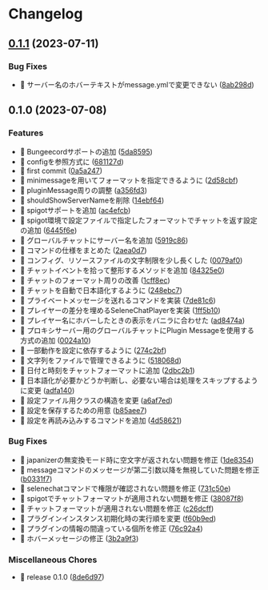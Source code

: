 # Changelog

## [0.1.1](https://github.com/BlueSheep2804/SeleneChat/compare/v0.1.0...v0.1.1) (2023-07-11)


### Bug Fixes

* 🐛 サーバー名のホバーテキストがmessage.ymlで変更できない ([8ab298d](https://github.com/BlueSheep2804/SeleneChat/commit/8ab298d38035e4d253b2d9b7f81678ccb561bc57))

## 0.1.0 (2023-07-08)


### Features

* 🎸 Bungeecordサポートの追加 ([5da8595](https://github.com/BlueSheep2804/SeleneChat/commit/5da85958ac5a069bfd8bc538f7729b1898678d54))
* 🎸 configを参照方式に ([681127d](https://github.com/BlueSheep2804/SeleneChat/commit/681127d9c7e266d0a69e68e61be17320c575b791))
* 🎸 first commit ([0a5a247](https://github.com/BlueSheep2804/SeleneChat/commit/0a5a247283dff995794a17006487623e11c8c530))
* 🎸 minimessageを用いてフォーマットを指定できるように ([2d58cbf](https://github.com/BlueSheep2804/SeleneChat/commit/2d58cbfb8f276de385eeffa944118dd67fc24b05))
* 🎸 pluginMessage周りの調整 ([a356fd3](https://github.com/BlueSheep2804/SeleneChat/commit/a356fd3830613e02ba8461e8d3ceb875ec8f6546))
* 🎸 shouldShowServerNameを削除 ([14ebf64](https://github.com/BlueSheep2804/SeleneChat/commit/14ebf6487da0a110e97b04c16a68d537c8361a5b))
* 🎸 spigotサポートを追加 ([ac4efcb](https://github.com/BlueSheep2804/SeleneChat/commit/ac4efcba37a3c893f4c0d92e7527c4e998d25505))
* 🎸 spigot環境で設定ファイルで指定したフォーマットでチャットを返す設定の追加 ([6445f6e](https://github.com/BlueSheep2804/SeleneChat/commit/6445f6eed17cdf6444885f619ac8ac4e333b2982))
* 🎸 グローバルチャットにサーバー名を追加 ([5919c86](https://github.com/BlueSheep2804/SeleneChat/commit/5919c86c8b7197a6e4cce8a3a8bd14a614a8d0ca))
* 🎸 コマンドの仕様をまとめた ([2aea0d7](https://github.com/BlueSheep2804/SeleneChat/commit/2aea0d7d7247c17aa0c79b2f821424476998b0e8))
* 🎸 コンフィグ、リソースファイルの文字制限を少し長くした ([0079af0](https://github.com/BlueSheep2804/SeleneChat/commit/0079af0441ff3d192595f15bd89a44e6517cf882))
* 🎸 チャットイベントを拾って整形するメソッドを追加 ([84325e0](https://github.com/BlueSheep2804/SeleneChat/commit/84325e06333d29d21e09cc0e9c3b75219ec40e95))
* 🎸 チャットのフォーマット周りの改善 ([1cff8ec](https://github.com/BlueSheep2804/SeleneChat/commit/1cff8eccbac3e84b21e3e8f91096e20b40438778))
* 🎸 チャットを自動で日本語化するように ([248ebc7](https://github.com/BlueSheep2804/SeleneChat/commit/248ebc7256da70f8988cafb51f7290a887dceb1e))
* 🎸 プライベートメッセージを送れるコマンドを実装 ([7de81c6](https://github.com/BlueSheep2804/SeleneChat/commit/7de81c6fd9285a9b5aa4ce90b6fb1ce6a1f647b2))
* 🎸 プレイヤーの差分を埋めるSeleneChatPlayerを実装 ([1ff5b10](https://github.com/BlueSheep2804/SeleneChat/commit/1ff5b10ad840b622d71305299f26af36d5ec8e5f))
* 🎸 プレイヤー名にホバーしたときの表示をバニラに合わせた ([ad8474a](https://github.com/BlueSheep2804/SeleneChat/commit/ad8474ab3778c2b886343eb51eccf0ded77c7a3f))
* 🎸 プロキシサーバー用のグローバルチャットにPlugin Messageを使用する方式の追加 ([0024a10](https://github.com/BlueSheep2804/SeleneChat/commit/0024a10d6a229c111092efe1c60eaeaab7c22a0a))
* 🎸 一部動作を設定に依存するように ([274c2bf](https://github.com/BlueSheep2804/SeleneChat/commit/274c2bf56c8bd84ca6f0b5df93a261584c7aff8b))
* 🎸 文字列をファイルで管理できるように ([518068d](https://github.com/BlueSheep2804/SeleneChat/commit/518068d8b23cc77de394de86202ac9589867d9ed))
* 🎸 日付と時刻をチャットフォーマットに追加 ([2dbc2b1](https://github.com/BlueSheep2804/SeleneChat/commit/2dbc2b13cb7b05634ca5a901595cfc63c847e4a1))
* 🎸 日本語化が必要かどうか判断し、必要ない場合は処理をスキップするように変更 ([adfa140](https://github.com/BlueSheep2804/SeleneChat/commit/adfa14084519b2b57a213e72939e4d0129ec116d))
* 🎸 設定ファイル用クラスの構造を変更 ([a6af7ed](https://github.com/BlueSheep2804/SeleneChat/commit/a6af7ed432e49a5d7ccdce1c69c2edfa70cdb819))
* 🎸 設定を保存するための用意 ([b85aee7](https://github.com/BlueSheep2804/SeleneChat/commit/b85aee7c689c2bdc149734406550124768beddee))
* 🎸 設定を再読み込みするコマンドを追加 ([4d58621](https://github.com/BlueSheep2804/SeleneChat/commit/4d5862101d9b756e466498e75566b4f73abcf43c))


### Bug Fixes

* 🐛 japanizerの無変換モード時に空文字が返されない問題を修正 ([1de8354](https://github.com/BlueSheep2804/SeleneChat/commit/1de83541f83a57eda43491cf774646c376667ec7))
* 🐛 messageコマンドのメッセージが第二引数以降を無視していた問題を修正 ([b0331f7](https://github.com/BlueSheep2804/SeleneChat/commit/b0331f747daa21f00929085a4681edcb24af848c))
* 🐛 selenechatコマンドで権限が確認されない問題を修正 ([731c50e](https://github.com/BlueSheep2804/SeleneChat/commit/731c50eec82578cb65cd0d3991c2a42de0c54ad4))
* 🐛 spigotでチャットフォーマットが適用されない問題を修正 ([38087f8](https://github.com/BlueSheep2804/SeleneChat/commit/38087f8d1f55c32fdac9c37ca75b6854e66f39f0))
* 🐛 チャットフォーマットが適用されない問題を修正 ([c26dcff](https://github.com/BlueSheep2804/SeleneChat/commit/c26dcff347f3d28c4cb85fc5ca35019dbf66ddbf))
* 🐛 プラグインインスタンス初期化時の実行順を変更 ([f60b9ed](https://github.com/BlueSheep2804/SeleneChat/commit/f60b9ed8798a511e176c7bead5345a73d83d83bb))
* 🐛 プラグインの情報の間違っている個所を修正 ([76c92a4](https://github.com/BlueSheep2804/SeleneChat/commit/76c92a470e42d0c35b58d9bae4d9352c652f941a))
* 🐛 ホバーメッセージの修正 ([3b2a9f3](https://github.com/BlueSheep2804/SeleneChat/commit/3b2a9f3727c8165034ac527bde7bbf9306e00e73))


### Miscellaneous Chores

* 🤖 release 0.1.0 ([8de6d97](https://github.com/BlueSheep2804/SeleneChat/commit/8de6d97bb10be485890fa1c82f075650153e727b))
